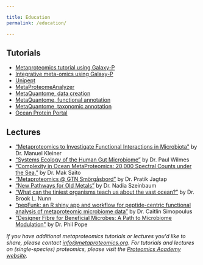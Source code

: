 ```yaml
---

title: Education
permalink: /education/

---
```


## Tutorials

* [Metaproteomics tutorial using Galaxy-P](https://training.galaxyproject.org/training-material/topics/proteomics/tutorials/metaproteomics/tutorial.html)
* [Integrative meta-omics using Galaxy-P](https://galaxyproject.eu/posts/2020/04/14/integrative-meta-omics/)
* [Unipept](https://www.sciencedirect.com/science/article/abs/pii/S1874391917301896)
* [MetaProteomeAnalyzer](http://www.mpa.ovgu.de/index.php/tutorials/)
* [MetaQuantome, data creation](https://training.galaxyproject.org/training-material/topics/proteomics/tutorials/metaquantome-data-creation/tutorial.html)
* [MetaQuantome, functional annotation](https://training.galaxyproject.org/training-material/topics/proteomics/tutorials/metaquantome-function/tutorial.html)
* [MetaQuantome, taxonomic annotation](https://training.galaxyproject.org/training-material/topics/proteomics/tutorials/metaquantome-taxonomy/tutorial.html)
* [Ocean Protein Portal](https://proteinportal.whoi.edu/about)


## Lectures

* [“Metaproteomics to Investigate Functional Interactions in Microbiota"](https://www.youtube.com/watch?v=4xv46IFWNxo) by Dr. Manuel Kleiner
* [“Systems Ecology of the Human Gut Microbiome”](https://www.youtube.com/watch?v=QR9pX5nBnGE) by Dr. Paul Wilmes
* [“Complexity in Ocean MetaProteomics: 20,000 Spectral Counts under the Sea.”](https://www.youtube.com/watch?v=MGJmdqBQlfM) by Dr. Mak Saito
* [“Metaproteomics @ GTN Smörgåsbord”](https://www.youtube.com/watch?v=3_yaPp-RCFw) by Dr. Pratik Jagtap
* [“New Pathways for Old Metals”](https://www.youtube.com/watch?v=ohmtTWCD4mw) by Dr. Nadia Szeinbaum
* [“What can the tiniest organisms teach us about the vast ocean?”](https://www.youtube.com/watch?v=1w0DQ5L7SaU) by Dr. Brook L. Nunn
* [“pepFunk: an R shiny app and workflow for peptide-centric functional analysis of metaproteomic microbiome data”](https://www.youtube.com/watch?v=ze2bAOQsRKI) by Dr. Caitlin Simopoulus
* ["Designer Fibre for Beneficial Microbes: A Path to Microbiome Modulation"](https://www.youtube.com/watch?v=PVUjh-MlmFk) by Dr. Phil Pope





*If you have additional metaproteomics tutorials or lectures you'd like to share, please contact [info@metaproteomics.org](mailto:info@metaproteomics.org). For tutorials and lectures on (single-species) proteomics, please visit the [Proteomics Academy website](https://www.proteomics-academy.org//online-education).*

